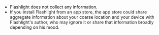 * Flashlight does not collect any information.
* If you install Flashlight from an app store, the app store could share aggregate information about your coarse location and your device with Flashlight's author, who may ignore it or share that information broadly depending on his mood.
